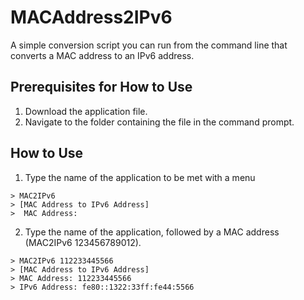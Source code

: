 # MACAddress2IPv6
A simple conversion script you can run from the command line that converts a MAC address to an IPv6 address.

## Prerequisites for How to Use
1. Download the application file.
2. Navigate to the folder containing the file in the command prompt.

## How to Use
1. Type the name of the application to be met with a menu 

```
> MAC2IPv6
> [MAC Address to IPv6 Address]
>  MAC Address: 

```
2. Type the name of the application, followed by a MAC address (MAC2IPv6 123456789012).

```
> MAC2IPv6 112233445566
> [MAC Address to IPv6 Address]
> MAC Address: 112233445566
> IPv6 Address: fe80::1322:33ff:fe44:5566

```
